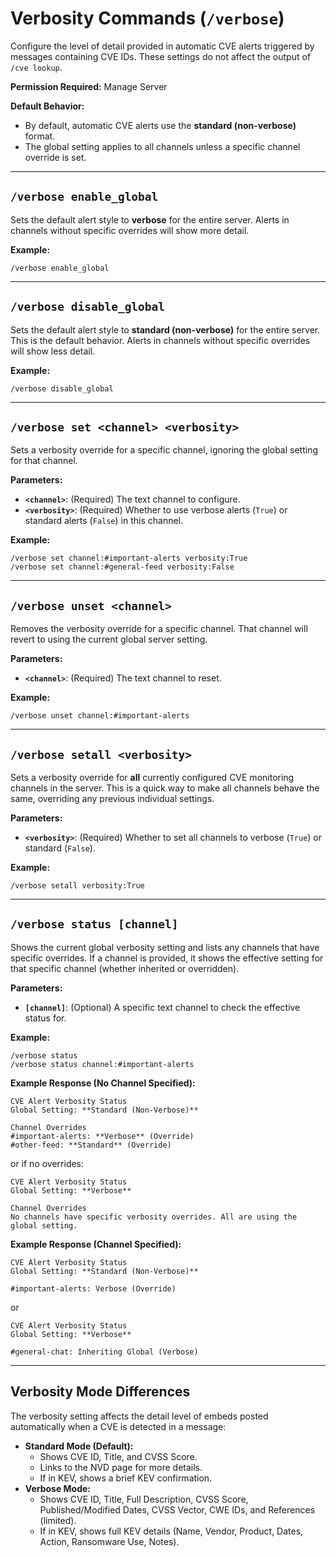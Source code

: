 # Verbosity Commands (`/verbose`)

Configure the level of detail provided in automatic CVE alerts triggered by messages containing CVE IDs. These settings do not affect the output of `/cve lookup`.

**Permission Required:** Manage Server

**Default Behavior:**

- By default, automatic CVE alerts use the **standard (non-verbose)** format.
- The global setting applies to all channels unless a specific channel override is set.

---

## `/verbose enable_global`

Sets the default alert style to **verbose** for the entire server. Alerts in channels without specific overrides will show more detail.

**Example:**

```
/verbose enable_global
```

---

## `/verbose disable_global`

Sets the default alert style to **standard (non-verbose)** for the entire server. This is the default behavior. Alerts in channels without specific overrides will show less detail.

**Example:**

```
/verbose disable_global
```

---

## `/verbose set <channel> <verbosity>`

Sets a verbosity override for a specific channel, ignoring the global setting for that channel.

**Parameters:**

- **`<channel>`**: (Required) The text channel to configure.
- **`<verbosity>`**: (Required) Whether to use verbose alerts (`True`) or standard alerts (`False`) in this channel.

**Example:**

```
/verbose set channel:#important-alerts verbosity:True
/verbose set channel:#general-feed verbosity:False
```

---

## `/verbose unset <channel>`

Removes the verbosity override for a specific channel. That channel will revert to using the current global server setting.

**Parameters:**

- **`<channel>`**: (Required) The text channel to reset.

**Example:**

```
/verbose unset channel:#important-alerts
```

---

## `/verbose setall <verbosity>`

Sets a verbosity override for **all** currently configured CVE monitoring channels in the server. This is a quick way to make all channels behave the same, overriding any previous individual settings.

**Parameters:**

- **`<verbosity>`**: (Required) Whether to set all channels to verbose (`True`) or standard (`False`).

**Example:**

```
/verbose setall verbosity:True
```

---

## `/verbose status [channel]`

Shows the current global verbosity setting and lists any channels that have specific overrides. If a channel is provided, it shows the effective setting for that specific channel (whether inherited or overridden).

**Parameters:**

- **`[channel]`**: (Optional) A specific text channel to check the effective status for.

**Example:**

```
/verbose status
/verbose status channel:#important-alerts
```

**Example Response (No Channel Specified):**

```
CVE Alert Verbosity Status
Global Setting: **Standard (Non-Verbose)**

Channel Overrides
#important-alerts: **Verbose** (Override)
#other-feed: **Standard** (Override)
```

or if no overrides:

```
CVE Alert Verbosity Status
Global Setting: **Verbose**

Channel Overrides
No channels have specific verbosity overrides. All are using the global setting.
```

**Example Response (Channel Specified):**

```
CVE Alert Verbosity Status
Global Setting: **Standard (Non-Verbose)**

#important-alerts: Verbose (Override)
```

or

```
CVE Alert Verbosity Status
Global Setting: **Verbose**

#general-chat: Inheriting Global (Verbose)
```

---

## Verbosity Mode Differences

The verbosity setting affects the detail level of embeds posted automatically when a CVE is detected in a message:

- **Standard Mode (Default):**
  - Shows CVE ID, Title, and CVSS Score.
  - Links to the NVD page for more details.
  - If in KEV, shows a brief KEV confirmation.
- **Verbose Mode:**
  - Shows CVE ID, Title, Full Description, CVSS Score, Published/Modified Dates, CVSS Vector, CWE IDs, and References (limited).
  - If in KEV, shows full KEV details (Name, Vendor, Product, Dates, Action, Ransomware Use, Notes).

```

```
